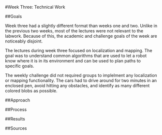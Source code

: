 #Week Three: Technical Work

##Goals

Week three had a slightly different format than weeks one and two. Unlike in the previous two weeks, most of the lectures were not relevant to the labwork. Because of this, the academic and challenge goals of the week are noticeably disjoint.

The lectures during week three focused on localization and mapping. The goal was to understand common algorithms that are used to let a robot know where it is in its environment and can be used to plan paths to specific goals. 

The weekly challenge did not required groups to implelment any localization or mapping functionality. The cars had to drive around for two minutes in an enclosed pen, avoid hitting any obstacles, and identify as many different colored blobs as possible. 

##Approach

##Process

##Results

##Sources
